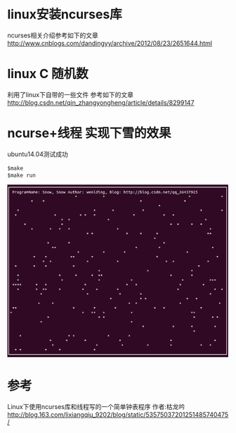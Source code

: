 
# linux安装ncurses库

ncurses相关介绍参考如下的文章
http://www.cnblogs.com/dandingyy/archive/2012/08/23/2651644.html

# linux C 随机数

利用了linux下自带的一些文件
参考如下的文章
http://blog.csdn.net/qin_zhangyongheng/article/details/8299147


# ncurse+线程 实现下雪的效果

ubuntu14.04测试成功
```
$make
$make run
```
![](./rs.png)

# 参考
Linux下使用ncurses库和线程写的一个简单钟表程序
作者:枯龙吟
http://blog.163.com/lixiangqiu_9202/blog/static/53575037201251485740475/

